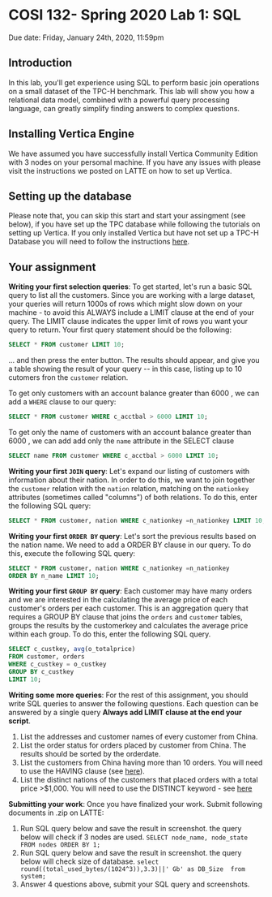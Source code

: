 # COSI 132- Spring 2020 Lab 1: SQL

Due date: Friday, January 24th, 2020, 11:59pm
    
## Introduction
In this lab, you'll get experience using SQL to perform basic join operations on a small dataset of the TPC-H benchmark. This lab will show you how a relational data model, combined with a powerful query processing language, can greatly simplify finding answers to complex questions.

## Installing Vertica Engine 
We have assumed you have successfully install Vertica Community Edition with 3 nodes on your persomal machine. If you have any issues with please visit the instructions we posted on LATTE on how to set up Vertica. 

## Setting up the database

Please note that, you can skip this start and  start your assingment (see below),  if you have set up the TPC database while following the tutorials on setting up Vertica. If you only installed Vertica but have not set up a TPC-H Database you will need to follow the instructions [here](https://docs.google.com/document/d/13J0ONA0yXx_7UrMz9Frn0NpdwoBZHOJvaIZP4T82Ilc/edit?usp=sharing). 


## Your assignment

**Writing your first selection queries**: To get started, let's run a basic SQL query to list all the customers. Since you are working with a large dataset, your queries will return 1000s of rows which might slow down on your machine - to avoid this  ALWAYS include a LIMIT clause at the end of your query. The LIMIT clause indicates the upper limit of rows you want your query to return. Your first query statement should be the following:

```sql
SELECT * FROM customer LIMIT 10;
```

... and then press the enter button. The results should appear, and give you a table showing the result of your query -- in this case, listing up to 10 cutomers fron the `customer` relation.

To get only customers with an account balance greater than 6000 , we can add a `WHERE` clause to our query:

```sql
SELECT * FROM customer WHERE c_acctbal > 6000 LIMIT 10;
```

To get only the name of customers with an account balance greater than 6000 , we can add add only the   `name` attribute in the SELECT clause

```sql
SELECT name FROM customer WHERE c_acctbal > 6000 LIMIT 10;
```

**Writing your first `JOIN` query**: Let's expand our listing of customers with information about their nation.  In order to do this, we want to join together the `customer` relation with the `nation` relation, matching on the `nationkey` attributes (sometimes called "columns") of both relations. To do this, enter the following SQL query:

```sql
SELECT * FROM customer, nation WHERE c_nationkey =n_nationkey LIMIT 10;
```

**Writing your first `ORDER BY` query**: Let's sort the previous results based on the nation name. We need to add a ORDER BY clause in our query. To do this, execute the following SQL query:

```sql
SELECT * FROM customer, nation WHERE c_nationkey =n_nationkey 
ORDER BY n_name LIMIT 10;
```

**Writing your first `GROUP BY` query**:  Each customer may have many orders and we are interested in the calculating the average price of each customer's  orders per each customer. This is an aggregation query that requires a GROUP BY clause that joins the `orders` and `customer` tables, groups the results by the customerkey and calculates the average price within each group. To do this, enter the following SQL query. 

```sql
SELECT c_custkey, avg(o_totalprice) 
FROM customer, orders 
WHERE c_custkey = o_custkey
GROUP BY c_custkey
LIMIT 10;
```


**Writing some more queries**: For the rest of this assignment, you should write SQL queries to answer the following questions. Each question can be answered by a single query **Always add LIMIT clause at the end your script**.

1. List the addresses and customer names  of every customer from China.  
2. List the order status for orders placed by customer from China. The results should be sorted by the orderdate.  
3. List the  customers from China having more than 10 orders. You will need to use the HAVING clause (see [here](https://www.vertica.com/docs/9.2.x/HTML/Content/Authoring/SQLReferenceManual/Statements/SELECT/HAVINGClause.htm)). 
4. List the distinct nations of the customers that placed orders with a total price >$1,000. You will need to use the DISTINCT keyword - see [here](https://www.vertica.com/docs/9.2.x/HTML/Content/Authoring/SQLReferenceManual/Statements/SELECT/SELECT.htm?tocpath=SQL%20Reference%20Manual%7CSQL%20Statements%7CSELECT%7C_____0)


**Submitting your work**: Once you have finalized your work. Submit following documents in .zip on LATTE:
1. Run SQL query below and save the result in screenshot. the query below will check if 3 nodes are used. 
```SELECT node_name, node_state FROM nodes ORDER BY 1;```
2. Run SQL query below and save the result in screenshot. the query below will check size of database.
```select round((total_used_bytes/(1024^3)),3.3)||' Gb' as DB_Size  from system;```
3. Answer 4 questions above, submit your SQL query and screenshots. 






